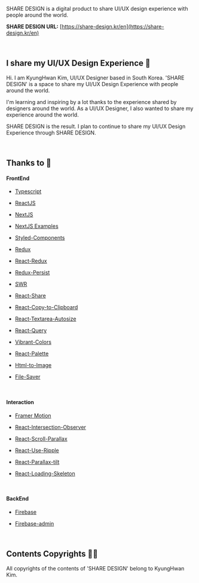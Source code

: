 SHARE DESIGN is a digital product to share UI/UX design experience with people around the world.

**SHARE DESIGN URL:**
[https://share-design.kr/en](https://share-design.kr/en)

<br/>

## I share my UI/UX Design Experience 🙌

Hi. I am KyungHwan Kim, UI/UX Designer based in South Korea. 'SHARE DESIGN' is a space to share my UI/UX Design Experience with people around the world.

I'm learning and inspiring by a lot thanks to the experience shared by designers around the world. As a UI/UX Designer, I also wanted to share my experience around the world.

SHARE DESIGN is the result. I plan to continue to share my UI/UX Design Experience through SHARE DESIGN.

<br/>

## Thanks to 🙏

#### FrontEnd

- [Typescript](https://www.typescriptlang.org/)

- [ReactJS](https://reactjs.org/)

- [NextJS](https://nextjs.org/)

- [NextJS Examples](https://github.com/vercel/next.js/tree/canary/examples)

- [Styled-Components](https://github.com/styled-components/styled-components)

- [Redux](https://github.com/reduxjs/redux)

- [React-Redux](https://github.com/reduxjs/react-redux)

- [Redux-Persist](https://github.com/rt2zz/redux-persist)

- [SWR](https://github.com/vercel/swr)

- [React-Share](https://github.com/nygardk/react-share)

- [React-Copy-to-Clipboard](https://github.com/nkbt/react-copy-to-clipboard)

- [React-Textarea-Autosize](https://github.com/Andarist/react-textarea-autosize)

- [React-Query](https://github.com/tannerlinsley/react-query)

- [Vibrant-Colors](https://github.com/Vibrant-Colors/node-vibrant)

- [React-Palette](https://github.com/leonardokl/react-palette#readme)

- [Html-to-Image](https://github.com/bubkoo/html-to-image#readme)

- [File-Saver](https://www.npmjs.com/package/file-saver)

<br/>

#### Interaction

- [Framer Motion](https://github.com/framer/motion)

- [React-Intersection-Observer](https://github.com/thebuilder/react-intersection-observer)

- [React-Scroll-Parallax](https://github.com/jscottsmith/react-scroll-parallax)

- [React-Use-Ripple](https://www.npmjs.com/package/react-use-ripple)

- [React-Parallax-tilt](https://github.com/mkosir/react-parallax-tilt)

- [React-Loading-Skeleton](https://github.com/dvtng/react-loading-skeleton)

<br/>

#### BackEnd

- [Firebase](https://github.com/firebase/firebase-js-sdk)

- [Firebase-admin](https://github.com/firebase/firebase-admin-node)

<br/>

## Contents Copyrights 👨‍⚖️

All copyrights of the contents of 'SHARE DESIGN' belong to KyungHwan Kim.
